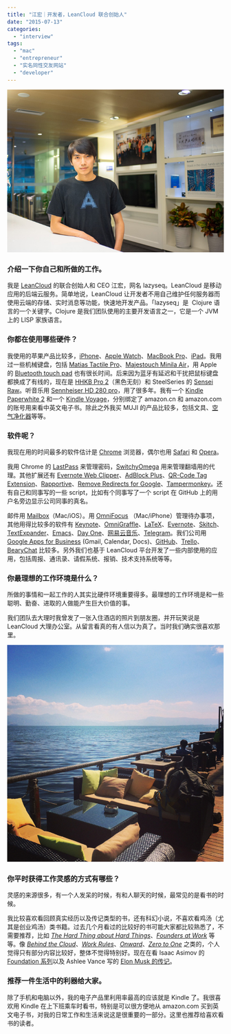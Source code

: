 ```yaml
---
title: "江宏｜开发者，LeanCloud 联合创始人"
date: "2015-07-13"
categories: 
  - "interview"
tags: 
  - "mac"
  - "entrepreneur"
  - "实名同性交友网站"
  - "developer"
---
```


![](/images/jianghong1.jpg)

### 介绍一下你自己和所做的工作。

我是 [LeanCloud](https://leancloud.cn) 的联合创始人和 CEO 江宏，网名 lazyseq。LeanCloud 是移动应用的后端云服务。简单地说，LeanCloud 让开发者不用自己维护任何服务器而使用云端的存储、实时消息等功能，快速地开发产品。「lazyseq」是  Clojure 语言的一个关键字。Clojure 是我们团队使用的主要开发语言之一，它是一个 JVM 上的 LISP 家族语言。

### 你都在使用哪些硬件？

我使用的苹果产品比较多，[iPhone](https://www.apple.com/cn/iphone/)、[Apple Watch](https://www.apple.com/cn/watch/)、[MacBook Pro](https://www.apple.com/cn/macbook-pro/)、[iPad](https://www.apple.com/cn/ipad/)。我用过一些机械键盘，包括 [Matias Tactile Pro](https://matias.ca/tactilepro/)、[Majestouch Minila Air](https://www.amazon.com/Majestouch-Tactile-Bluetooth-Keyboard-FFBT67M/dp/B00F3V81VG)，用 Apple 的 [Bluetooth touch pad](https://www.apple.com/magictrackpad/) 也有很长时间。后来因为蓝牙有延迟和干扰把鼠标键盘都换成了有线的，现在是 [HHKB Pro 2](https://zh.wikipedia.org/wiki/Happy_Hacking_Keyboard)（黑色无刻）和 SteelSeries 的 [Sensei Raw](https://steelseries.com/gaming-mice/sensei-raw)。听音乐用 [Sennheiser HD 280 pro](https://zh-cn.sennheiser.com/stereo-headphones-hifi-closed-hd-202)，用了很多年。我有一个 [Kindle Paperwhite 2](https://www.amazon.cn/dp/B00QJDOLIO) 和一个 [Kindle Voyage](https://www.amazon.cn/kindle-store/dp/B00IOY4MNK)，分别绑定了 amazon.cn 和 amazon.com 的账号用来看中英文电子书。除此之外我买 MUJI 的产品比较多，包括文具、[空气净化器](https://www.muji.com.cn/cn/store/goods/4547315820665)等等。

### 软件呢？

我现在用的时间最多的软件估计是 [Chrome](https://www.google.com/chrome/browser/desktop/index.html) 浏览器，偶尔也用 [Safari](https://www.apple.com/cn/safari/) 和 [Opera](https://www.opera.com/zh-cn)。

我用 Chrome 的 [LastPass](https://chrome.google.com/webstore/detail/lastpass-free-password-ma/hdokiejnpimakedhajhdlcegeplioahd?hl=zh-CN) 来管理密码，[SwitchyOmega](https://chrome.google.com/webstore/detail/proxy-switchyomega/padekgcemlokbadohgkifijomclgjgif?hl=zh-CN) 用来管理翻墙用的代理。其他扩展还有 [Evernote Web Clipper](https://chrome.google.com/webstore/detail/evernote-web-clipper/pioclpoplcdbaefihamjohnefbikjilc?hl=zh-CN)、[AdBlock Plus](https://chrome.google.com/webstore/detail/adblock-plus/cfhdojbkjhnklbpkdaibdccddilifddb?hl=zh-CN)、[QR-Code Tag Extension](https://chrome.google.com/webstore/detail/the-qr-code-extension/oijdcdmnjjgnnhgljmhkjlablaejfeeb?hl=zh)、[Rapportive](https://chrome.google.com/webstore/detail/rapportive/hihakjfhbmlmjdnnhegiciffjplmdhin)、[Remove Redirects for Google](https://chrome.google.com/webstore/detail/remove-google-redirection/dnhjklgpiifbofihffldllbcopkinlod)、[Tampermonkey](https://chrome.google.com/webstore/detail/tampermonkey/dhdgffkkebhmkfjojejmpbldmpobfkfo?hl=zh-CN)。还有自己和同事写的一些 script，比如有个同事写了一个 script 在 GitHub 上的用户名旁边显示公司同事的真名。

邮件用 [Mailbox](https://www.mailboxapp.com/)（Mac/iOS）。用 [OmniFocus](https://www.omnigroup.com/omnifocus) （Mac/iPhone）管理待办事项，其他用得比较多的软件有 [Keynote](https://www.apple.com/cn/mac/keynote/)、[OmniGraffle](https://www.omnigroup.com/omnigraffle)、[LaTeX](https://www.latex-project.org/)、[Evernote](https://evernote.com/intl/zh-cn/)、[Skitch](https://evernote.com/intl/zh-cn/skitch/)、[TextExpander](https://smilesoftware.com/TextExpander/index.html)、[Emacs](https://www.gnu.org/software/emacs/)、[Day One](https://dayoneapp.com/)、[网易云音乐](https://music.163.com/)、[Telegram](https://telegram.org/)。我们公司用 [Google Apps for Business](https://www.google.com/work/apps/business/) (Gmail, Calendar, Docs)、[GitHub](https://github.com/)、[Trello](https://trello.com/)、[BearyChat](https://bearychat.com/) 比较多。另外我们也基于 LeanCloud 平台开发了一些内部使用的应用，包括周报、通讯录、请假系统、报销、技术支持系统等等。

### 你最理想的工作环境是什么？

所做的事情和一起工作的人其实比硬件环境重要得多。最理想的工作环境是和一些聪明、勤奋、进取的人做能产生巨大价值的事。

我们团队去大理时我曾发了一张入住酒店的照片到朋友圈，并开玩笑说是 LeanCloud 大理办公室。从留言看真的有人信以为真了。当时我们确实很喜欢那里。

[![dali_office](/images/dali_office.jpg)](https://liqi.io/wp-content/uploads/2015/07/dali_office.jpg)

### 你平时获得工作灵感的方式有哪些？

灵感的来源很多，有一个人发呆的时候，有和人聊天的时候，最常见的是看书的时候。

我比较喜欢看回顾真实经历以及传记类型的书，还有科幻小说，不喜欢看鸡汤（尤其是创业鸡汤）类书籍。过去几个月看过的比较好的书可能大家都比较熟悉了，不需要推荐，比如 _[The Hard Thing about Hard Things](https://www.amazon.com/The-Hard-Thing-About-Things/dp/0062273205)_、_[Founders at Work](https://www.amazon.com/Founders-Work-Stories-Startups-Early/dp/1430210788)_ 等等。像 _[Behind the Cloud](https://www.amazon.com/Behind-Cloud-Salesforce-com-Billion-Dollar-Company/dp/0470521163)_、_[Work Rules](https://www.amazon.com/Work-Rules-Insights-Inside-Transform/dp/1455554790)_、_[Onward](https://www.amazon.com/Onward-Starbucks-Fought-without-Losing/dp/1609613821)_、_[Zero to One](https://www.amazon.com/Zero-One-Notes-Startups-Future/dp/0804139296)_ 之类的，个人觉得只有部分内容比较好，整体不觉得特别好。现在在看 Isaac Asimov 的 [Foundation 系列](https://en.wikipedia.org/wiki/Foundation_series)以及 Ashlee Vance 写的 [Elon Musk 的传记](https://www.amazon.com/Elon-Musk-SpaceX-Fantastic-Future/dp/0062301233)。

### 推荐一件生活中的利器给大家。

除了手机和电脑以外，我的电子产品里利用率最高的应该就是 Kindle 了。我很喜欢用 Kindle 在上下班乘车时看书，特别是可以很方便地从 amazon.com 买到英文电子书，对我的日常工作和生活来说这是很重要的一部分。这里也推荐给喜欢看书的读者。
